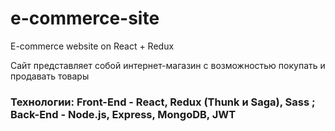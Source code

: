 # e-commerce-site
E-commerce website on React + Redux

Сайт представляет собой интернет-магазин с возможностью покупать и продавать товары

### Технологии: Front-End - React, Redux (Thunk и Saga), Sass ; Back-End - Node.js, Express, MongoDB, JWT
